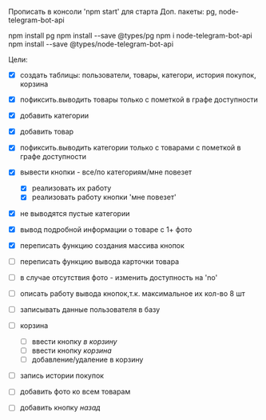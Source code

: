 Прописать в консоли 'npm start' для старта 
Доп. пакеты:
pg, node-telegram-bot-api

npm install pg
npm install --save @types/pg
npm i node-telegram-bot-api
npm install --save @types/node-telegram-bot-api


Цели:
  - [x] создать таблицы: пользователи, товары, категори, история покупок, корзина
  - [x] пофиксить.выводить товары только с пометкой в графе доступности
  - [x] добавить категории
  - [x] добавить товар
  - [x] пофиксить.выводить категории только с товарами с пометкой в графе доступности
  - [x] вывести кнопки - все/по категориям/мне повезет
    - [x] реализовать их работу
    - [x] реализовать работу кнопки 'мне повезет'
  - [x] не выводятся пустые категории
  - [x] вывод подробной информации о товаре с 1+ фото
  - [x] переписать функцию создания массива кнопок
  - [ ] переписать функцию вывода карточки товара
  - [ ] в случае отсутствия фото - изменить доступность на 'no'
  - [ ] описать работу вывода кнопок,т.к. максимальное их кол-во 8 шт
  - [ ] записывать данные пользователя в базу
  - [ ] корзина
    - [ ] ввести кнопку *в корзину*
    - [ ] ввести кнопку *корзина*
    - [ ] добавление/удаление в корзину
  - [ ] запись истории покупок
  - [ ] добавить фото ко всем товарам
  - [ ] добавить кнопку *назад*
  

 
